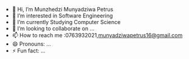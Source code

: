 - 👋 Hi, I’m Munzhedzi Munyadziwa Petrus
- 👀 I’m interested in Software Engineering
- 🌱 I’m currently Studying Computer Science
- 💞️ I’m looking to collaborate on ...
- 📫 How to reach me :0763932021,munyadziwapetrus16@gmail.com
- 😄 Pronouns: ...
- ⚡ Fun fact: ...

<!---
PETCOM1/PETCOM1 is a ✨ special ✨ repository because its `README.md` (this file) appears on your GitHub profile.
You can click the Preview link to take a look at your changes.
--->
